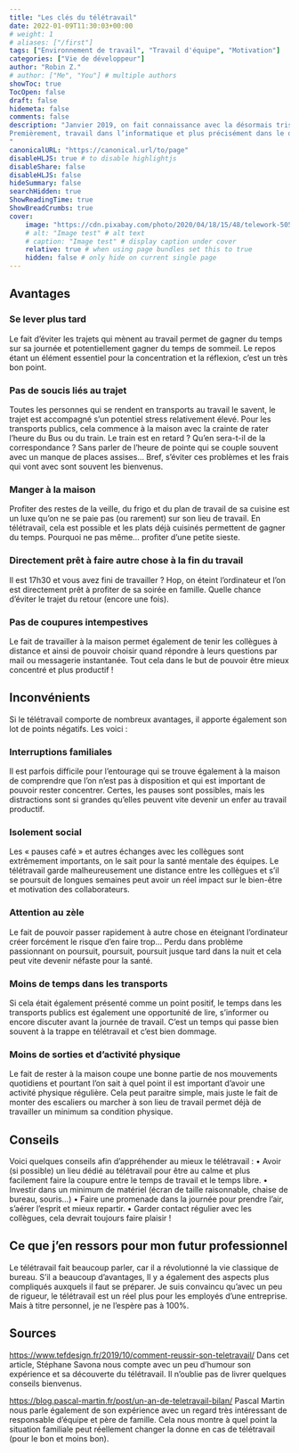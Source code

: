 ```yaml
---
title: "Les clés du télétravail"
date: 2022-01-09T11:30:03+00:00
# weight: 1
# aliases: ["/first"]
tags: ["Environnement de travail", "Travail d'équipe", "Motivation"]
categories: ["Vie de développeur"]
author: "Robin Z."
# author: ["Me", "You"] # multiple authors
showToc: true
TocOpen: false
draft: false
hidemeta: false
comments: false
description: "Janvier 2019, on fait connaissance avec la désormais tristement célèbre Covid-19. Dans les mois suivent, la crise sanitaire nous frappe de plein fouet et avec elle, un confinement inévitable et le télétravail obligatoire. Si certains le pratiquaient déjà avant, ils restaient une minorité de la population et beaucoup ont dû découvrir ce mode de travail qui a des avantages et forcément… des désavantages. Mais au fond, comment faire pour être efficace chez soi tout en gardant une bonne santé physique et psychologique ? Voici un petit résumé de mes lectures :
Premièrement, travail dans l’informatique et plus précisément dans le développement web nous offre l’opportunité d’expérimenter le télétravail. Chose qui n’est pas possible pour tous les métiers. Voici un petit tour des avantages et inconvénients qui sont évoqués dans les articles en annexe
"
canonicalURL: "https://canonical.url/to/page"
disableHLJS: true # to disable highlightjs
disableShare: false
disableHLJS: false
hideSummary: false
searchHidden: true
ShowReadingTime: true
ShowBreadCrumbs: true
cover:
    image: "https://cdn.pixabay.com/photo/2020/04/18/15/48/telework-5059653_960_720.png" # image path/url
    # alt: "Image test" # alt text
    # caption: "Image test" # display caption under cover
    relative: true # when using page bundles set this to true
    hidden: false # only hide on current single page
---
```


## Avantages
### Se lever plus tard
Le fait d’éviter les trajets qui mènent au travail permet de gagner du temps sur sa journée et potentiellement gagner du temps de sommeil. Le repos étant un élément essentiel pour la concentration et la réflexion, c’est un très bon point.
### Pas de soucis liés au trajet
Toutes les personnes qui se rendent en transports au travail le savent, le trajet est accompagné s’un potentiel stress relativement élevé. Pour les transports publics, cela commence à la maison avec la crainte de rater l’heure du Bus ou du train. Le train est en retard ? Qu’en sera-t-il de la correspondance ? Sans parler de l’heure de pointe qui se couple souvent avec un manque de places assises… Bref, s’éviter ces problèmes et les frais qui vont avec sont souvent les bienvenus.
### Manger à la maison
Profiter des restes de la veille, du frigo et du plan de travail de sa cuisine est un luxe qu’on ne se paie pas (ou rarement) sur son lieu de travail. En télétravail, cela est possible et les plats déjà cuisinés permettent de gagner du temps. Pourquoi ne pas même… profiter d’une petite sieste.
### Directement prêt à faire autre chose à la fin du travail
Il est 17h30 et vous avez fini de travailler ? Hop, on éteint l’ordinateur et l’on est directement prêt à profiter de sa soirée en famille. Quelle chance d’éviter le trajet du retour (encore une fois).
### Pas de coupures intempestives
Le fait de travailler à la maison permet également de tenir les collègues à distance et ainsi de pouvoir choisir quand répondre à leurs questions par mail ou messagerie instantanée. Tout cela dans le but de pouvoir être mieux concentré et plus productif !
## Inconvénients
Si le télétravail comporte de nombreux avantages, il apporte également son lot de points négatifs. Les voici :
### Interruptions familiales
Il est parfois difficile pour l’entourage qui se trouve également à la maison de comprendre que l’on n’est pas à disposition et qui est important de pouvoir rester concentrer. Certes, les pauses sont possibles, mais les distractions sont si grandes qu’elles peuvent vite devenir un enfer au travail productif.
### Isolement social
Les « pauses café » et autres échanges avec les collègues sont extrêmement importants, on le sait pour la santé mentale des équipes. Le télétravail garde malheureusement une distance entre les collègues et s’il se poursuit de longues semaines peut avoir un réel impact sur le bien-être et motivation des collaborateurs.
### Attention au zèle
Le fait de pouvoir passer rapidement à autre chose en éteignant l’ordinateur créer forcément le risque d’en faire trop… Perdu dans problème passionnant on poursuit, poursuit, poursuit jusque tard dans la nuit et cela peut vite devenir néfaste pour la santé.
### Moins de temps dans les transports
Si cela était également présenté comme un point positif, le temps dans les transports publics est également une opportunité de lire, s’informer ou encore discuter avant la journée de travail. C’est un temps qui passe bien souvent à la trappe en télétravail et c’est bien dommage.
### Moins de sorties et d’activité physique
Le fait de rester à la maison coupe une bonne partie de nos mouvements quotidiens et pourtant l’on sait à quel point il est important d’avoir une activité physique régulière. Cela peut paraitre simple, mais juste le fait de monter des escaliers ou marcher à son lieu de travail permet déjà de travailler un minimum sa condition physique.
## Conseils
Voici quelques conseils afin d’appréhender au mieux le télétravail :
•	Avoir (si possible) un lieu dédié au télétravail pour être au calme et plus facilement faire la coupure entre le temps de travail et le temps libre.
•	Investir dans un minimum de matériel (écran de taille raisonnable, chaise de bureau, souris…)
•	Faire une promenade dans la journée pour prendre l’air, s’aérer l’esprit et mieux repartir.
•	Garder contact régulier avec les collègues, cela devrait toujours faire plaisir !
## Ce que j’en ressors pour mon futur professionnel
Le télétravail fait beaucoup parler, car il a révolutionné la vie classique de bureau. S’il a beaucoup d’avantages, Il y a également des aspects plus compliqués auxquels il faut se préparer.
Je suis convaincu qu’avec un peu de rigueur, le télétravail est un réel plus pour les employés d’une entreprise. Mais à titre personnel, je ne l’espère pas à 100%. 
## Sources
https://www.tefdesign.fr/2019/10/comment-reussir-son-teletravail/
Dans cet article, Stéphane Savona nous compte avec un peu d’humour son expérience et sa découverte du télétravail. Il n’oublie pas de livrer quelques conseils bienvenus.

https://blog.pascal-martin.fr/post/un-an-de-teletravail-bilan/
Pascal Martin nous parle également de son expérience avec un regard très intéressant de responsable d’équipe et père de famille. Cela nous montre à quel point la situation familiale peut réellement changer la donne en cas de télétravail (pour le bon et moins bon).
